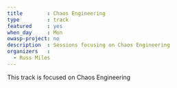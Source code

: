 ```yaml
---
title        : Chaos Engineering
type         : track
featured     : yes
when_day     : Mon
owasp-project: no 
description  : Sessions focusing on Chaos Engineering
organizers   : 
  - Russ Miles
---
```


This track is focused on Chaos Engineering
